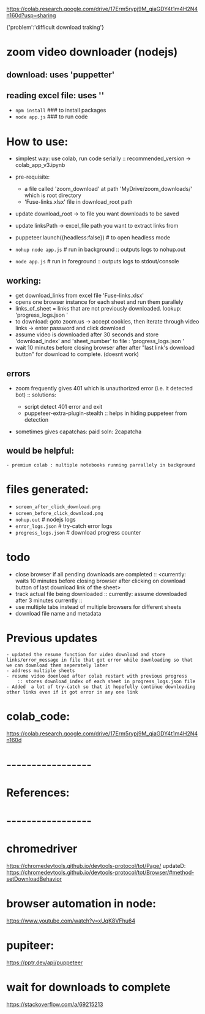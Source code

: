 
https://colab.research.google.com/drive/17Erm5rypj9M_qiaGDY4t1m4H2N4n160d?usp=sharing

{'problem':'difficult download traking'}


# zoom video downloader (nodejs)
 ## download: uses 'puppetter'
 ## reading excel file: uses ''

- `npm install`  ### to install packages
- `node app.js`  ### to run code <download videos>

# How to use:
- simplest way: use colab, run code serially :: recommended_version -> colab_app_v3.ipynb
- pre-requisite: 
	- a file called 'zoom_download' at path 'MyDrive/zoom_downloads/' which is root directory
	- 'Fuse-links.xlsx' file in download_root path
	


- update download_root -> to file you want downloads to be saved
- update linksPath -> excel_file path you want to extract links from
- puppeteer.launch({headless:false})	# to open headless mode <doesnot display browser>

- `nohup node app.js`		# run in background :: outputs logs to nohup.out
- `node app.js`			# run in foreground :: outputs logs to stdout/console

## working:
- get download_links from excel file 'Fuse-links.xlsx'
- opens one browser instance for each sheet and run them parallely
- links_of_sheet = links that are not previously downloaded. lookup: 'progress_logs.json '
- to download: goto zoom.us -> accept cookies, then iterate through video links -> enter password and click download
- assume video is downloaded after 30 seconds and store 'download_index' and 'sheet_number' to file : 'progress_logs.json '
- wait 10 minutes before closing browser after after "last link's download button" for download to complete. (doesnt work)

## errors
- zoom frequently gives 401 which is unauthorized error (i.e. it detected bot)	:: solutions:
	- script detect 401 error and exit
	- puppeteer-extra-plugin-stealth :: helps in hiding puppeteer from detection

- sometimes gives capatchas: paid soln: 2capatcha

## would be helpful:
	- premium colab : multiple notebooks running parrallely in background



# files generated:
- `screen_after_click_download.png`
- `screen_before_click_download.png`
- `nohup.out`                                                   # nodejs logs
- `error_logs.json`                                             # try-catch error logs
- `progress_logs.json`                                          # download progress counter

# todo
 - close browser if all pending downloads are completed :: <currently: waits 10 minutes before closing browser after clicking on download button of last download link of the sheet>
 - track actual file being downloaded :: currently: assume downloaded after 3 minutes currently :: 
 - use multiple tabs instead of multiple browsers for different sheets
 - download file name and metadata

# Previous updates
	- updated the resume function for video download and store links/error_message in file that got error while downloading so that we can download them seperately later
	- address multiple sheets
	- resume video doenload after colab restart with previous progress 
		:: stores download_index of each sheet in progress_logs.json file
	- Added  a lot of try-catch so that it hopefully continue downloading other links even if it got error in any one link

# colab_code:
https://colab.research.google.com/drive/17Erm5rypj9M_qiaGDY4t1m4H2N4n160d

# -----------------
# References:
# -----------------

# chromedriver
https://chromedevtools.github.io/devtools-protocol/tot/Page/
updateD: https://chromedevtools.github.io/devtools-protocol/tot/Browser/#method-setDownloadBehavior

# browser automation in node:
https://www.youtube.com/watch?v=xUqK8VFhu64

# pupiteer:
https://pptr.dev/api/puppeteer

# wait for downloads to complete
https://stackoverflow.com/a/69215213
